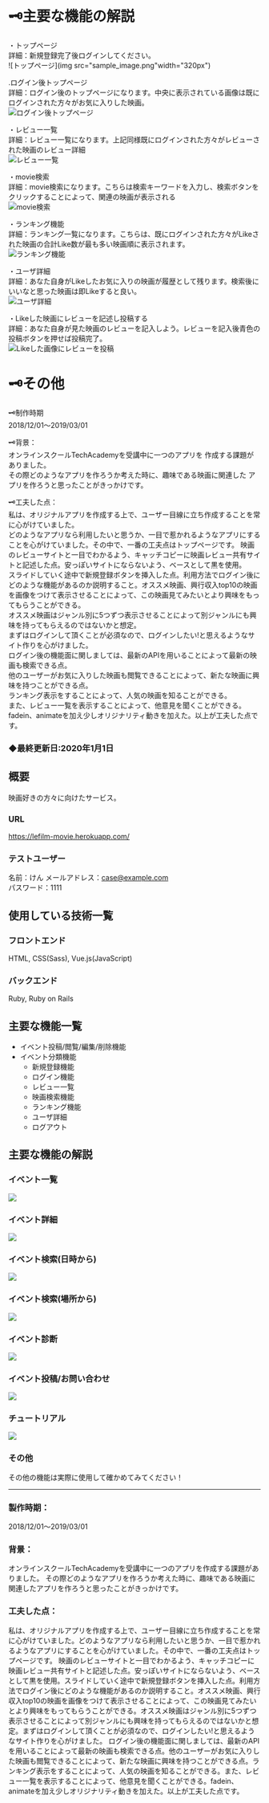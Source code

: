 


# 🗝主要な機能の解説<br>

・トップページ<br>
詳細：新規登録完了後ログインしてください。<br>
![トップページ](img src="sample_image.png"width="320px")<br>

.ログイン後トップページ<br>
詳細：ログイン後のトップページになります。中央に表示されている画像は既にログインされた方々がお気に入りした映画。<br>
![ログイン後トップページ](https://github.com/quin001cunx/newRead/blob/master/sample_image.jpg)<br>

・レビュー一覧<br>
詳細：レビュー一覧になります。上記同様既にログインされた方々がレビューされた映画のレビュー詳細<br>
![レビュー一覧](https://github.com/quin001cunx/newRead/blob/master/sample_image.jpg)<br>

・movie検索<br>
詳細：movie検索になります。こちらは検索キーワードを入力し、検索ボタンをクリックすることによって、関連の映画が表示される<br>
![movie検索](https://github.com/quin001cunx/newRead/blob/master/sample_image.jpg)<br>

・ランキング機能<br>
詳細：ランキング一覧になります。こちらは、既にログインされた方々がLikeされた映画の合計Like数が最も多い映画順に表示されます。<br>
![ランキング機能](https://github.com/quin001cunx/newRead/blob/master/sample_image.jpg)<br>


・ユーザ詳細<br>
詳細：あなた自身がLikeしたお気に入りの映画が履歴として残ります。検索後にいいなと思った映画は即Likeすると良い。<br>
![ユーザ詳細](https://github.com/quin001cunx/newRead/blob/master/sample_image.jpg)<br>


・Likeした映画にレビューを記述し投稿する<br>
詳細：あなた自身が見た映画のレビューを記入しよう。レビューを記入後青色の投稿ボタンを押せば投稿完了。<br>
![Likeした画像にレビューを投稿](https://github.com/quin001cunx/newRead/blob/master/sample_image.jpg)<br>


# 🗝その他<br>


🗝制作時期<br>
2018/12/01〜2019/03/01

🗝背景：<br>
オンラインスクールTechAcademyを受講中に一つのアプリを
作成する課題がありました。<br>
その際どのようなアプリを作ろうか考えた時に、趣味である映画に関連した
アプリを作ろうと思ったことがきっかけです。

🗝工夫した点：<br>
私は、オリジナルアプリを作成する上で、ユーザー目線に立ち作成することを常に心がけていました。<br> どのようなアプリなら利用したいと思うか、一目で惹かれるようなアプリにすることを心がけていました。その中で、一番の工夫点はトップページです。 映画のレビューサイトと一目でわかるよう、キャッチコピーに映画レビュー共有サイトと記述した点。安っぽいサイトにならないよう、ベースとして黒を使用。<br>スライドしていく途中で新規登録ボタンを挿入した点。利用方法でログイン後にどのような機能があるのか説明すること。オススメ映画、興行収入top10の映画を画像をつけて表示させることによって、この映画見てみたいとより興味をもってもらうことができる。<br>オススメ映画はジャンル別に5つずつ表示させることによって別ジャンルにも興味を持ってもらえるのではないかと想定。<br>まずはログインして頂くことが必須なので、ログインしたい!と思えるようなサイト作りを心がけました。<br> ログイン後の機能面に関しましては、最新のAPIを用いることによって最新の映画も検索できる点。<br>他のユーザーがお気に入りした映画も閲覧できることによって、新たな映画に興味を持つことができる点。<br>ランキング表示をすることによって、人気の映画を知ることができる。<br>また、レビュー一覧を表示することによって、他意見を聞くことができる。<br>fadein、animateを加え少しオリジナリティ動きを加えた。以上が工夫した点です。



### ◆最終更新日:2020年1月1日

## 概要
映画好きの方々に向けたサービス。
### URL
https://lefilm-movie.herokuapp.com/
### テストユーザー
名前：けん
メールアドレス：case@example.com  
パスワード：1111

## 使用している技術一覧
### フロントエンド
HTML, CSS(Sass), Vue.js(JavaScript)
### バックエンド
Ruby, Ruby on Rails

## 主要な機能一覧
* イベント投稿/閲覧/編集/削除機能
* イベント分類機能
  * 新規登録機能
  * ログイン機能
  * レビュー一覧
  * 映画検索機能
  * ランキング機能
  * ユーザ詳細
  * ログアウト

## 主要な機能の解説
### イベント一覧
<img src="/public/img/readme/sample_image.png">

### イベント詳細
<img src="/public/img/readme/event-details.png">

### イベント検索(日時から)
<img src="/public/img/readme/find-events-from-date.png">

### イベント検索(場所から)
<img src="/public/img/readme/find-events-from-place.png">

### イベント診断
<img src="/public/img/readme/diagnose-events.png">

### イベント投稿/お問い合わせ
<img src="/public/img/readme/post-and-inquiry.png">

### チュートリアル
<img src="/public/img/readme/tutorial.png">

### その他
その他の機能は実際に使用して確かめてみてください！

***

### 製作時期：
2018/12/01〜2019/03/01
### 背景：
オンラインスクールTechAcademyを受講中に一つのアプリを作成する課題がありました。
その際どのようなアプリを作ろうか考えた時に、趣味である映画に関連したアプリを作ろうと思ったことがきっかけです。
### 工夫した点：
私は、オリジナルアプリを作成する上で、ユーザー目線に立ち作成することを常に心がけていました。どのようなアプリなら利用したいと思うか、一目で惹かれるようなアプリにすることを心がけていました。その中で、一番の工夫点はトップページです。 映画のレビューサイトと一目でわかるよう、キャッチコピーに映画レビュー共有サイトと記述した点。安っぽいサイトにならないよう、ベースとして黒を使用。スライドしていく途中で新規登録ボタンを挿入した点。利用方法でログイン後にどのような機能があるのか説明すること。オススメ映画、興行収入top10の映画を画像をつけて表示させることによって、この映画見てみたいとより興味をもってもらうことができる。オススメ映画はジャンル別に5つずつ表示させることによって別ジャンルにも興味を持ってもらえるのではないかと想定。まずはログインして頂くことが必須なので、ログインしたい!と思えるようなサイト作りを心がけました。 ログイン後の機能面に関しましては、最新のAPIを用いることによって最新の映画も検索できる点。他のユーザーがお気に入りした映画も閲覧できることによって、新たな映画に興味を持つことができる点。ランキング表示をすることによって、人気の映画を知ることができる。また、レビュー一覧を表示することによって、他意見を聞くことができる。fadein、animateを加え少しオリジナリティ動きを加えた。以上が工夫した点です。
